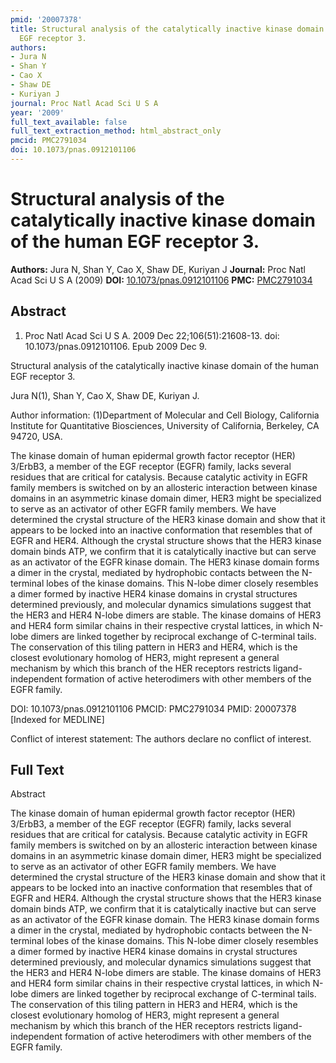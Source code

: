 ```yaml
---
pmid: '20007378'
title: Structural analysis of the catalytically inactive kinase domain of the human
  EGF receptor 3.
authors:
- Jura N
- Shan Y
- Cao X
- Shaw DE
- Kuriyan J
journal: Proc Natl Acad Sci U S A
year: '2009'
full_text_available: false
full_text_extraction_method: html_abstract_only
pmcid: PMC2791034
doi: 10.1073/pnas.0912101106
---
```


# Structural analysis of the catalytically inactive kinase domain of the human EGF receptor 3.
**Authors:** Jura N, Shan Y, Cao X, Shaw DE, Kuriyan J
**Journal:** Proc Natl Acad Sci U S A (2009)
**DOI:** [10.1073/pnas.0912101106](https://doi.org/10.1073/pnas.0912101106)
**PMC:** [PMC2791034](https://www.ncbi.nlm.nih.gov/pmc/articles/PMC2791034/)

## Abstract

1. Proc Natl Acad Sci U S A. 2009 Dec 22;106(51):21608-13. doi: 
10.1073/pnas.0912101106. Epub 2009 Dec 9.

Structural analysis of the catalytically inactive kinase domain of the human EGF 
receptor 3.

Jura N(1), Shan Y, Cao X, Shaw DE, Kuriyan J.

Author information:
(1)Department of Molecular and Cell Biology, California Institute for 
Quantitative Biosciences, University of California, Berkeley, CA 94720, USA.

The kinase domain of human epidermal growth factor receptor (HER) 3/ErbB3, a 
member of the EGF receptor (EGFR) family, lacks several residues that are 
critical for catalysis. Because catalytic activity in EGFR family members is 
switched on by an allosteric interaction between kinase domains in an asymmetric 
kinase domain dimer, HER3 might be specialized to serve as an activator of other 
EGFR family members. We have determined the crystal structure of the HER3 kinase 
domain and show that it appears to be locked into an inactive conformation that 
resembles that of EGFR and HER4. Although the crystal structure shows that the 
HER3 kinase domain binds ATP, we confirm that it is catalytically inactive but 
can serve as an activator of the EGFR kinase domain. The HER3 kinase domain 
forms a dimer in the crystal, mediated by hydrophobic contacts between the 
N-terminal lobes of the kinase domains. This N-lobe dimer closely resembles a 
dimer formed by inactive HER4 kinase domains in crystal structures determined 
previously, and molecular dynamics simulations suggest that the HER3 and HER4 
N-lobe dimers are stable. The kinase domains of HER3 and HER4 form similar 
chains in their respective crystal lattices, in which N-lobe dimers are linked 
together by reciprocal exchange of C-terminal tails. The conservation of this 
tiling pattern in HER3 and HER4, which is the closest evolutionary homolog of 
HER3, might represent a general mechanism by which this branch of the HER 
receptors restricts ligand-independent formation of active heterodimers with 
other members of the EGFR family.

DOI: 10.1073/pnas.0912101106
PMCID: PMC2791034
PMID: 20007378 [Indexed for MEDLINE]

Conflict of interest statement: The authors declare no conflict of interest.

## Full Text

Abstract

The kinase domain of human epidermal growth factor receptor (HER) 3/ErbB3, a member of the EGF receptor (EGFR) family, lacks several residues that are critical for catalysis. Because catalytic activity in EGFR family members is switched on by an allosteric interaction between kinase domains in an asymmetric kinase domain dimer, HER3 might be specialized to serve as an activator of other EGFR family members. We have determined the crystal structure of the HER3 kinase domain and show that it appears to be locked into an inactive conformation that resembles that of EGFR and HER4. Although the crystal structure shows that the HER3 kinase domain binds ATP, we confirm that it is catalytically inactive but can serve as an activator of the EGFR kinase domain. The HER3 kinase domain forms a dimer in the crystal, mediated by hydrophobic contacts between the N-terminal lobes of the kinase domains. This N-lobe dimer closely resembles a dimer formed by inactive HER4 kinase domains in crystal structures determined previously, and molecular dynamics simulations suggest that the HER3 and HER4 N-lobe dimers are stable. The kinase domains of HER3 and HER4 form similar chains in their respective crystal lattices, in which N-lobe dimers are linked together by reciprocal exchange of C-terminal tails. The conservation of this tiling pattern in HER3 and HER4, which is the closest evolutionary homolog of HER3, might represent a general mechanism by which this branch of the HER receptors restricts ligand-independent formation of active heterodimers with other members of the EGFR family.
